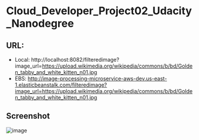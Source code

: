 ﻿# Cloud_Developer_Project02_Udacity_Nanodegree

## URL:
- Local: http://localhost:8082/filteredimage?image_url=https://upload.wikimedia.org/wikipedia/commons/b/bd/Golden_tabby_and_white_kitten_n01.jpg
- EBS: http://image-processing-microservice-aws-dev.us-east-1.elasticbeanstalk.com/filteredimage?image_url=https://upload.wikimedia.org/wikipedia/commons/b/bd/Golden_tabby_and_white_kitten_n01.jpg

## Screenshot
![image](https://github.com/ToanNgo2709/Cloud_Developer_Project02_Udacity_Nanodegree/assets/45133814/dfc7cce9-609e-4420-896f-9e9296b94829)
